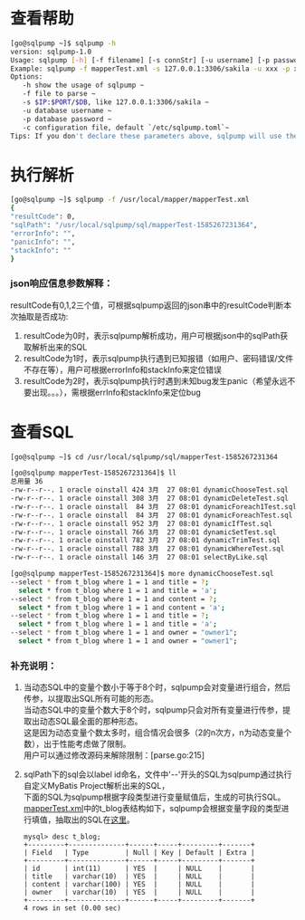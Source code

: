 # 查看帮助

```bash
[go@sqlpump ~]$ sqlpump -h
version: sqlpump-1.0
Usage: sqlpump [-h] [-f filename] [-s connStr] [-u username] [-p password] [-c fileConf]
Example: sqlpump -f mapperTest.xml -s 127.0.0.1:3306/sakila -u xxx -p xxx -c /usr/etc/sqlpump.toml
Options:
   -h show the usage of sqlpump ~
   -f file to parse ~
   -s $IP:$PORT/$DB, like 127.0.0.1:3306/sakila ~
   -u database username ~
   -p database password ~
   -c configuration file, default `/etc/sqlpump.toml`~
Tips: If you don't declare these parameters above, sqlpump will use the parameters in the configuration file.
```

# 执行解析

```bash
[go@sqlpump ~]$ sqlpump -f /usr/local/mapper/mapperTest.xml
{
"resultCode": 0,
"sqlPath": "/usr/local/sqlpump/sql/mapperTest-1585267231364",
"errorInfo": "",
"panicInfo": "",
"stackInfo": ""
}
```

### json响应信息参数解释：
resultCode有0,1,2三个值，可根据sqlpump返回的json串中的resultCode判断本次抽取是否成功:
1) resultCode为0时，表示sqlpump解析成功，用户可根据json中的sqlPath获取解析出来的SQL<br/>
2) resultCode为1时，表示sqlpump执行遇到已知报错（如用户、密码错误/文件不存在等），用户可根据errorInfo和stackInfo来定位错误<br/>
3) resultCode为2时，表示sqlpump执行时遇到未知bug发生panic（希望永远不要出现。。。），需根据errInfo和stackInfo来定位bug<br/>

# 查看SQL

```bash
[go@sqlpump ~]$ cd /usr/local/sqlpump/sql/mapperTest-1585267231364

[go@sqlpump mapperTest-1585267231364]$ ll
总用量 36
-rw-r--r--. 1 oracle oinstall 424 3月  27 08:01 dynamicChooseTest.sql
-rw-r--r--. 1 oracle oinstall 308 3月  27 08:01 dynamicDeleteTest.sql
-rw-r--r--. 1 oracle oinstall  84 3月  27 08:01 dynamicForeach1Test.sql
-rw-r--r--. 1 oracle oinstall  84 3月  27 08:01 dynamicForeachTest.sql
-rw-r--r--. 1 oracle oinstall 952 3月  27 08:01 dynamicIfTest.sql
-rw-r--r--. 1 oracle oinstall 766 3月  27 08:01 dynamicSetTest.sql
-rw-r--r--. 1 oracle oinstall 782 3月  27 08:01 dynamicTrimTest.sql
-rw-r--r--. 1 oracle oinstall 788 3月  27 08:01 dynamicWhereTest.sql
-rw-r--r--. 1 oracle oinstall 146 3月  27 08:01 selectByLike.sql

[go@sqlpump mapperTest-1585267231364]$ more dynamicChooseTest.sql
--select * from t_blog where 1 = 1 and title = ?;
  select * from t_blog where 1 = 1 and title = 'a';
--select * from t_blog where 1 = 1 and content = ?;
  select * from t_blog where 1 = 1 and content = 'a';
--select * from t_blog where 1 = 1 and title = ?;
  select * from t_blog where 1 = 1 and title = 'a';
--select * from t_blog where 1 = 1 and owner = "owner1";
  select * from t_blog where 1 = 1 and owner = "owner1";
```

### 补充说明：
1. 当动态SQL中的变量个数小于等于8个时，sqlpump会对变量进行组合，然后传参，以提取出SQL所有可能的形态。<br/>
   当动态SQL中的变量个数大于8个时，sqlpump只会对所有变量进行传参，提取出动态SQL最全面的那种形态。<br/>
   这是因为动态变量个数太多时，组合情况会很多（2的n次方，n为动态变量个数），出于性能考虑做了限制。<br/>
   用户可以通过修改源码来解除限制：[parse.go:215]

2. sqlPath下的sql会以label id命名，文件中'--'开头的SQL为sqlpump通过执行自定义MyBatis Project解析出来的SQL，<br/>
   下面的SQL为sqlpump根据字段类型进行变量赋值后，生成的可执行SQL。<br/>
   [mapperTest.xml](https://github.com/dbaxg/sqlpump/tree/master/doc/mapperTest.xml)中的t_blog表结构如下，sqlpump会根据变量字段的类型进行填值，抽取出的SQL在[这里](https://github.com/dbaxg/sqlpump/tree/master/doc/sql)。
   ```hash
   mysql> desc t_blog;
   +---------+--------------+------+-----+---------+-------+
   | Field   | Type         | Null | Key | Default | Extra |
   +---------+--------------+------+-----+---------+-------+
   | id      | int(11)      | YES  |     | NULL    |       |
   | title   | varchar(10)  | YES  |     | NULL    |       |
   | content | varchar(100) | YES  |     | NULL    |       |
   | owner   | varchar(10)  | YES  |     | NULL    |       |
   +---------+--------------+------+-----+---------+-------+
   4 rows in set (0.00 sec)
   ```